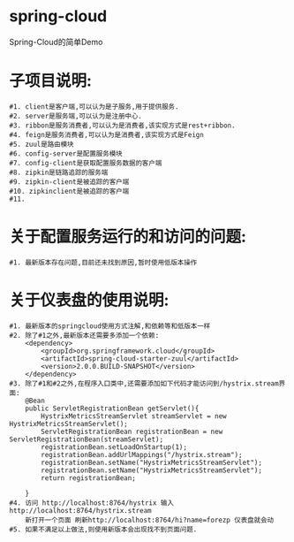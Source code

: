# spring-cloud
Spring-Cloud的简单Demo

# 子项目说明:
    #1. client是客户端,可以认为是子服务,用于提供服务.
    #2. server是服务端,可以认为是注册中心.
    #3. ribbon是服务消费者,可以认为是消费者,该实现方式是rest+ribbon.
    #4. feign是服务消费者,可以认为是消费者,该实现方式是Feign
    #5. zuul是路由模块
    #6. config-server是配置服务模块
    #7. config-client是获取配置服务数据的客户端
    #8. zipkin是链路追踪的服务端
    #9. zipkin-client是被追踪的客户端
    #10. zipkinclient是被追踪的客户端
    #11. 
    
 
# 关于配置服务运行的和访问的问题:
    #1. 最新版本存在问题,目前还未找到原因,暂时使用低版本操作
 
# 关于仪表盘的使用说明:
    #1. 最新版本的springcloud使用方式注解,和依赖等和低版本一样
    #2. 除了#1之外,最新版本还需要多添加一个依赖:
        <dependency>
            <groupId>org.springframework.cloud</groupId>
            <artifactId>spring-cloud-starter-zuul</artifactId>
            <version>2.0.0.BUILD-SNAPSHOT</version>
        </dependency>
    #3. 除了#1和#2之外,在程序入口类中,还需要添加如下代码才能访问到/hystrix.stream界面:
        @Bean  
        public ServletRegistrationBean getServlet(){  
            HystrixMetricsStreamServlet streamServlet = new HystrixMetricsStreamServlet();  
            ServletRegistrationBean registrationBean = new ServletRegistrationBean(streamServlet);  
            registrationBean.setLoadOnStartup(1);  
            registrationBean.addUrlMappings("/hystrix.stream");  
            registrationBean.setName("HystrixMetricsStreamServlet");  
            registrationBean.setName("HystrixMetricsStreamServlet");  
            return registrationBean;  
          
        }
    #4. 访问 http://localhost:8764/hystrix 输入 http://localhost:8764/hystrix.stream 
        新打开一个页面 刷新http://localhost:8764/hi?name=forezp 仪表盘就会动
    #5. 如果不满足以上做法,则使用新版本会出现找不到页面问题.